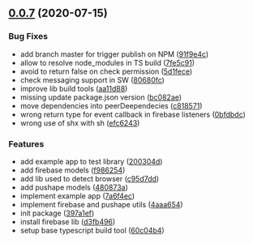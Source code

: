 <a name="0.0.7"></a>
## [0.0.7](https://github.com/gluelabs/pushape-js/compare/397a1ef...0.0.7) (2020-07-15)


### Bug Fixes

* add branch master for trigger publish on NPM ([91f9e4c](https://github.com/gluelabs/pushape-js/commit/91f9e4c))
* allow to resolve node_modules in TS build ([7fe5c91](https://github.com/gluelabs/pushape-js/commit/7fe5c91))
* avoid to return false on check permission ([5d1fece](https://github.com/gluelabs/pushape-js/commit/5d1fece))
* check messaging support in SW ([80680fc](https://github.com/gluelabs/pushape-js/commit/80680fc))
* improve lib build tools ([aa11d88](https://github.com/gluelabs/pushape-js/commit/aa11d88))
* missing update package.json version ([bc082ae](https://github.com/gluelabs/pushape-js/commit/bc082ae))
* move dependencies into peerDeependecies ([c818571](https://github.com/gluelabs/pushape-js/commit/c818571))
* wrong return type for event callback in firebase listeners ([0bfdbdc](https://github.com/gluelabs/pushape-js/commit/0bfdbdc))
* wrong use of shx with sh ([efc6243](https://github.com/gluelabs/pushape-js/commit/efc6243))


### Features

* add example app to test library ([200304d](https://github.com/gluelabs/pushape-js/commit/200304d))
* add firebase models ([f986254](https://github.com/gluelabs/pushape-js/commit/f986254))
* add lib used to detect browser ([c95d7dd](https://github.com/gluelabs/pushape-js/commit/c95d7dd))
* add pushape models ([480873a](https://github.com/gluelabs/pushape-js/commit/480873a))
* implement example app ([7a6f4ec](https://github.com/gluelabs/pushape-js/commit/7a6f4ec))
* implement firebase and pushape utils ([4aaa654](https://github.com/gluelabs/pushape-js/commit/4aaa654))
* init package ([397a1ef](https://github.com/gluelabs/pushape-js/commit/397a1ef))
* install firebase lib ([d3fb496](https://github.com/gluelabs/pushape-js/commit/d3fb496))
* setup base typescript build tool ([60c04b4](https://github.com/gluelabs/pushape-js/commit/60c04b4))



